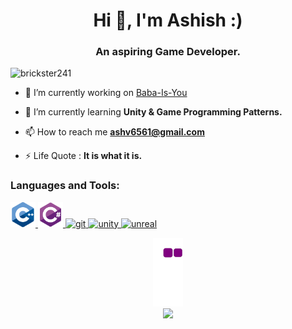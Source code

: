 <h1 align="center">Hi 👋, I'm Ashish :)</h1>
<h3 align="center">An aspiring Game Developer.</h3>

<p align="left"> <img src="https://komarev.com/ghpvc/?username=brickster241&label=Profile%20views&color=0e75b6&style=flat" alt="brickster241" /> </p>

- 🔭 I’m currently working on [Baba-Is-You](https://github.com/brickster241/Baba-Is-You)

- 🌱 I’m currently learning **Unity & Game Programming Patterns.**

- 📫 How to reach me **ashv6561@gmail.com**

- ⚡ Life Quote : **It is what it is.**

<h3 align="left">Languages and Tools:</h3>
<p align="left"> <a href="https://www.w3schools.com/cpp/" target="_blank" rel="noreferrer"> <img src="https://raw.githubusercontent.com/devicons/devicon/master/icons/cplusplus/cplusplus-original.svg" alt="cplusplus" width="40" height="40"/> </a> <a href="https://www.w3schools.com/cs/" target="_blank" rel="noreferrer"> <img src="https://raw.githubusercontent.com/devicons/devicon/master/icons/csharp/csharp-original.svg" alt="csharp" width="40" height="40"/> </a> <a href="https://git-scm.com/" target="_blank" rel="noreferrer"> <img src="https://www.vectorlogo.zone/logos/git-scm/git-scm-icon.svg" alt="git" width="40" height="40"/> </a> <a href="https://unity.com/" target="_blank" rel="noreferrer"> <img src="https://www.vectorlogo.zone/logos/unity3d/unity3d-icon.svg" alt="unity" width="40" height="40"/> </a> <a href="https://unrealengine.com/" target="_blank" rel="noreferrer"> <img src="https://raw.githubusercontent.com/kenangundogan/fontisto/036b7eca71aab1bef8e6a0518f7329f13ed62f6b/icons/svg/brand/unreal-engine.svg" alt="unreal" width="40" height="40"/> </a> </p>

<p align="center">
<img src="https://github.com/brickster241/brickster241/blob/output/github-contribution-grid-snake.gif"><br>
<!-- <img src="https://github-readme-stats.vercel.app/api?username=brickster241&show_icons=true&theme=buefy"><img src="https://github-readme-stats.vercel.app/api/top-langs/?username=brickster241&layout=compact&theme=vue"><br> -->
<img src="https://github-readme-activity-graph.cyclic.app/graph?username=brickster241&theme=react-dark"></p>
